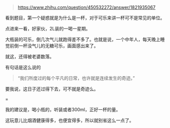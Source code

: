 > https://www.zhihu.com/question/450532272/answer/1821935067





看到题目，第一个疑惑就是为什么是一杯，对于可乐来讲一杯可不是常见的单位。

点进来一看，好家伙，2L装的一喝一星期。

大瓶装的可乐，倒几次气儿就跑得差不多了。也就是说，一个中年人，每天晚上睡觉前倒一杯没气儿的无糖可乐，画面感出来了。

就这，还得被老婆数落。

有句话是这么说的


> “我们所度过的每个平凡的日常，也许就是连续发生的奇迹。”

要我说，这日子还过得下去，可不就是奇迹么。

=

我的建议是，喝小瓶的，听装或者300ml，正好一杯的量。

这玩意儿比烟酒健康得多，也便宜得多，所以就别省这么一点了。




